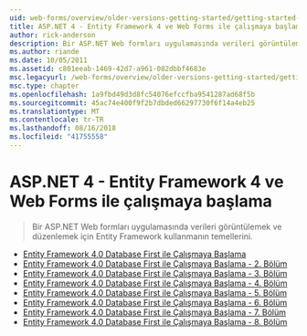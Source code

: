 ```yaml
---
uid: web-forms/overview/older-versions-getting-started/getting-started-with-ef/index
title: ASP.NET 4 - Entity Framework 4 ve Web Forms ile çalışmaya başlama | Microsoft Docs
author: rick-anderson
description: Bir ASP.NET Web formları uygulamasında verileri görüntülemek ve düzenlemek için Entity Framework kullanmanın temellerini.
ms.author: riande
ms.date: 10/05/2011
ms.assetid: c801eeab-1469-42d7-a961-082dbbf4683e
msc.legacyurl: /web-forms/overview/older-versions-getting-started/getting-started-with-ef
msc.type: chapter
ms.openlocfilehash: 1a9fbd49d3d8fc54076efccfba9541287ad68f5b
ms.sourcegitcommit: 45ac74e400f9f2b7dbded66297730f6f14a4eb25
ms.translationtype: MT
ms.contentlocale: tr-TR
ms.lasthandoff: 08/16/2018
ms.locfileid: "41755558"
---
```

<a name="aspnet-4---getting-started-with-entity-framework-4-and-web-forms"></a>ASP.NET 4 - Entity Framework 4 ve Web Forms ile çalışmaya başlama
====================
> Bir ASP.NET Web formları uygulamasında verileri görüntülemek ve düzenlemek için Entity Framework kullanmanın temellerini.


- [Entity Framework 4.0 Database First ile Çalışmaya Başlama](the-entity-framework-and-aspnet-getting-started-part-1.md)
- [Entity Framework 4.0 Database First ile Çalışmaya Başlama - 2. Bölüm](the-entity-framework-and-aspnet-getting-started-part-2.md)
- [Entity Framework 4.0 Database First ile Çalışmaya Başlama - 3. Bölüm](the-entity-framework-and-aspnet-getting-started-part-3.md)
- [Entity Framework 4.0 Database First ile Çalışmaya Başlama - 4. Bölüm](the-entity-framework-and-aspnet-getting-started-part-4.md)
- [Entity Framework 4.0 Database First ile Çalışmaya Başlama - 5. Bölüm](the-entity-framework-and-aspnet-getting-started-part-5.md)
- [Entity Framework 4.0 Database First ile Çalışmaya Başlama - 6. Bölüm](the-entity-framework-and-aspnet-getting-started-part-6.md)
- [Entity Framework 4.0 Database First ile Çalışmaya Başlama - 7. Bölüm](the-entity-framework-and-aspnet-getting-started-part-7.md)
- [Entity Framework 4.0 Database First ile Çalışmaya Başlama - 8. Bölüm](the-entity-framework-and-aspnet-getting-started-part-8.md)
